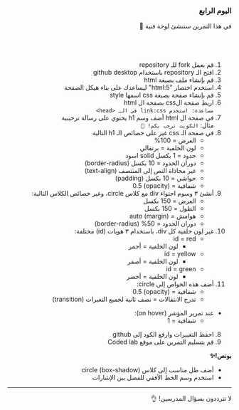 <div dir=rtl>
<h3>اليوم الرابع </h3></p>
<p dir="rtl">في هذا التمرين سننشئ لوحة فنية 🎨 </p>
<h1></h1>
<p dir="rtl"> 

1. قم بعمل fork للـ repository
2. افتح الـ repository باستخدام github desktop
3. قم بإنشاء ملف بصيغة html
4. استخدم اختصار "html:5" ليساعدك على بناء هيكل الصفحة
5. قم بإنشاء صفحة بصيغة css اسمها style
6. اربط صفحة الcss بصفحة ال html
   <br>`مساعدة: استخدم link:css في الـ <head>`
7. في صفحة ال html أضف وسم h1 يحتوي على رسالة ترحيبية
   <br>مثال: `الكويت ترحب بكم! 👋`
8. في صفحة الـ css غير على خصائص الـ h1 التالية
   - العرض = 100%
   - لون الخلفية = برتقالي
   - حدود = 1 بكسل solid اسود
   - دوران الحدود = 10 بكسل (border-radius)
   - غير محاذاة النص إلى المنتصف (text-align)
   - حواشي = 10 بكسل (padding)
   - شفافية = (opacity) 0.5
9. أنشئ ٣ وسوم احتواء div مع كلاس circle، وغير خصائص الكلاس التالية:
   - العرض = 150 بكسل
   - الطول = 150 بكسل
   - هوامش = auto (margin)
   - دوران الحدود = 50% (border-radius)
10. غير لون خلفية كل div، باستخدام ٣ هويات (id) مختلفة:
    - id = red
      - لون الخلفية = أحمر
    - id = yellow
      - لون الخلفية = أصفر
    - id = green
      - لون الخلفية = أخضر
11. أضف هذه الخواص إلى circle:
    - شفافية = (opacity) 0.5
    - تدرج الانتقالات = نصف ثانية لجميع التغيرات (transition)

- عند تمرير المؤشر (on hover):
  - شفافية = 1

8. احفظ التغييرات وارفع الكود إلى github
9. قم بتسليم التمرين على موقع Coded lab
<p dir="rtl">
<strong>بونص!✨</strong></p>

- أضف ظل مناسب إلى كلاس circle (box-shadow)
- استخدم وسم الخط الأفقي للفصل بين الإشارات
<hr>

لا تترددون بسؤال المدرسين! 👌

</div>
